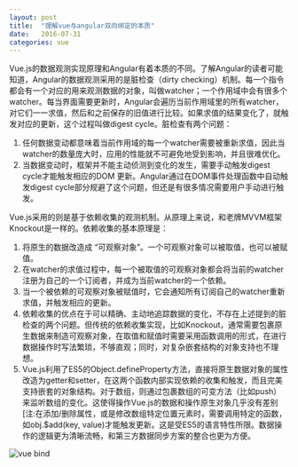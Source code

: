 ```yaml
---
layout: post
title:  "理解vue与angular双向绑定的本质"
date:   2016-07-31
categories: vue
---
```


Vue.js的数据观测实现原理和Angular有着本质的不同。了解Angular的读者可能知道，Angular的数据观测采用的是脏检查（dirty checking）机制。每一个指令都会有一个对应的用来观测数据的对象，叫做watcher；一个作用域中会有很多个watcher。每当界面需要更新时，Angular会遍历当前作用域里的所有watcher，对它们一一求值，然后和之前保存的旧值进行比较。如果求值的结果变化了，就触发对应的更新，这个过程叫做digest cycle。脏检查有两个问题：

<!--more-->

1. 任何数据变动都意味着当前作用域的每一个watcher需要被重新求值，因此当watcher的数量庞大时，应用的性能就不可避免地受到影响，并且很难优化。
2. 当数据变动时，框架并不能主动侦测到变化的发生，需要手动触发digest cycle才能触发相应的DOM 更新。Angular通过在DOM事件处理函数中自动触发digest cycle部分规避了这个问题，但还是有很多情况需要用户手动进行触发。

Vue.js采用的则是基于依赖收集的观测机制。从原理上来说，和老牌MVVM框架Knockout是一样的。依赖收集的基本原理是：

1. 将原生的数据改造成 “可观察对象”。一个可观察对象可以被取值，也可以被赋值。
2. 在watcher的求值过程中，每一个被取值的可观察对象都会将当前的watcher注册为自己的一个订阅者，并成为当前watcher的一个依赖。
3. 当一个被依赖的可观察对象被赋值时，它会通知所有订阅自己的watcher重新求值，并触发相应的更新。
4. 依赖收集的优点在于可以精确、主动地追踪数据的变化，不存在上述提到的脏检查的两个问题。但传统的依赖收集实现，比如Knockout，通常需要包裹原生数据来制造可观察对象，在取值和赋值时需要采用函数调用的形式，在进行数据操作时写法繁琐，不够直观；同时，对复杂嵌套结构的对象支持也不理想。
5. Vue.js利用了ES5的Object.defineProperty方法，直接将原生数据对象的属性改造为getter和setter，在这两个函数内部实现依赖的收集和触发，而且完美支持嵌套的对象结构。对于数组，则通过包裹数组的可变方法（比如push）来监听数组的变化。这使得操作Vue.js的数据和操作原生对象几乎没有差别[注:在添加/删除属性，或是修改数组特定位置元素时，需要调用特定的函数，如obj.$add(key, value)才能触发更新。这是受ES5的语言特性所限。数据操作的逻辑更为清晰流畅，和第三方数据同步方案的整合也更为方便。

![vue bind](/images/vue-bind.jpg)